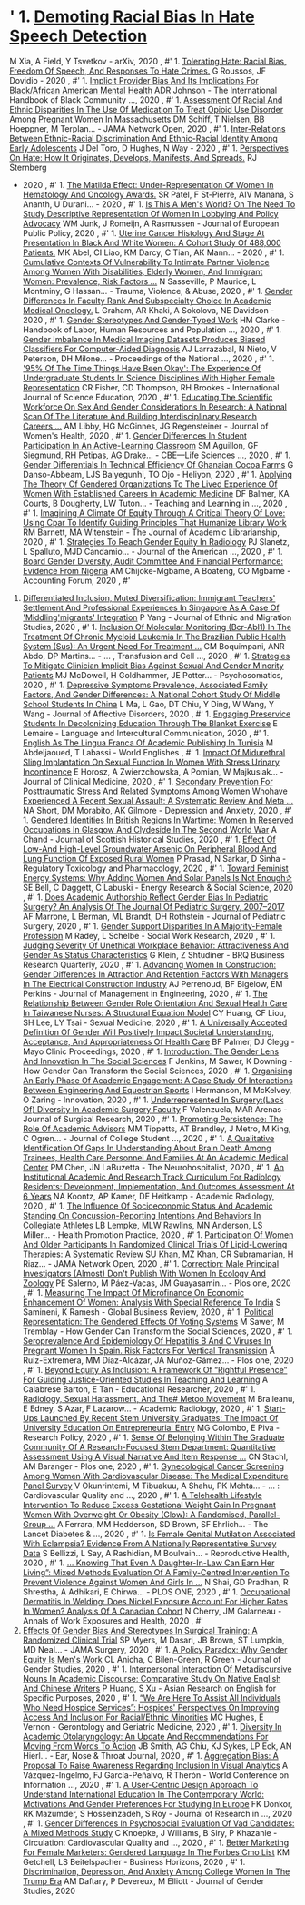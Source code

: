 ' 1. [Demoting Racial Bias In Hate Speech Detection](https://ui.adsabs.harvard.edu/abs/2020arXiv200512246X/abstract)
====================================================================================================================

M Xia, A Field, Y Tsvetkov - arXiv, 2020 , \#' 1. [Tolerating Hate:
Racial Bias, Freedom Of Speech, And Responses To Hate
Crimes.](https://psycnet.apa.org/record/2020-30965-011) G Roussos, JF
Dovidio - 2020 , \#' 1. [Implicit Provider Bias And Its Implications For
Black/African American Mental
Health](https://www.emerald.com/insight/content/doi/10.1108/978-1-83909-964-920201008/full/html)
ADR Johnson - The International Handbook of Black Community …, 2020 ,
\#' 1. [Assessment Of Racial And Ethnic Disparities In The Use Of
Medication To Treat Opioid Use Disorder Among Pregnant Women In
Massachusetts](https://jamanetwork.com/journals/jamanetworkopen/fullarticle/2766203)
DM Schiff, T Nielsen, BB Hoeppner, M Terplan… - JAMA Network Open, 2020
, \#' 1. [Inter-Relations Between Ethnic-Racial Discrimination And
Ethnic-Racial Identity Among Early
Adolescents](https://psyarxiv.com/pkstq/download%3Fformat%3Dpdf) J Del
Toro, D Hughes, N Way - 2020 , \#' 1. [Perspectives On Hate: How It
Originates, Develops, Manifests, And
Spreads.](https://psycnet.apa.org/books/TOC/2020-30965-000) RJ Sternberg
- 2020 , \#' 1. [The Matilda Effect: Under-Representation Of Women In
Hematology And Oncology
Awards.](https://ascopubs.org/doi/abs/10.1200/JCO.2020.38.15_suppl.11012)
SR Patel, F St-Pierre, AIV Manana, S Ananth, U Durani… - 2020 , \#' 1.
[Is This A Men's World? On The Need To Study Descriptive Representation
Of Women In Lobbying And Policy
Advocacy](https://www.tandfonline.com/doi/pdf/10.1080/13501763.2020.1767179)
WM Junk, J Romeijn, A Rasmussen - Journal of European Public Policy,
2020 , \#' 1. [Uterine Cancer Histology And Stage At Presentation In
Black And White Women: A Cohort Study Of 488,000
Patients.](https://ascopubs.org/doi/abs/10.1200/JCO.2020.38.15_suppl.6089)
MK Abel, CI Liao, KM Darcy, C Tian, AK Mann… - 2020 , \#' 1. [Cumulative
Contexts Of Vulnerability To Intimate Partner Violence Among Women With
Disabilities, Elderly Women, And Immigrant Women: Prevalence, Risk
Factors …](https://journals.sagepub.com/doi/abs/10.1177/1524838020925773)
N Sasseville, P Maurice, L Montminy, G Hassan… - Trauma, Violence, &
Abuse, 2020 , \#' 1. [Gender Differences In Faculty Rank And
Subspecialty Choice In Academic Medical
Oncology.](https://ascopubs.org/doi/abs/10.1200/JCO.2020.38.15_suppl.11013)
L Graham, AR Khaki, A Sokolova, NE Davidson - 2020 , \#' 1. [Gender
Stereotypes And Gender-Typed
Work](https://link.springer.com/content/pdf/10.1007/978-3-319-57365-6_21-1.pdf)
HM Clarke - Handbook of Labor, Human Resources and Population …, 2020 ,
\#' 1. [Gender Imbalance In Medical Imaging Datasets Produces Biased
Classifiers For Computer-Aided
Diagnosis](https://www.pnas.org/content/pnas/early/2020/05/19/1919012117.full.pdf)
AJ Larrazabal, N Nieto, V Peterson, DH Milone… - Proceedings of the
National …, 2020 , \#' 1. ['95% Of The Time Things Have Been Okay': The
Experience Of Undergraduate Students In Science Disciplines With Higher
Female
Representation](https://www.tandfonline.com/doi/abs/10.1080/09500693.2020.1765045)
CR Fisher, CD Thompson, RH Brookes - International Journal of Science
Education, 2020 , \#' 1. [Educating The Scientific Workforce On Sex And
Gender Considerations In Research: A National Scan Of The Literature And
Building Interdisciplinary Research
Careers …](https://www.liebertpub.com/doi/abs/10.1089/jwh.2019.8067) AM
Libby, HG McGinnes, JG Regensteiner - Journal of Women's Health, 2020 ,
\#' 1. [Gender Differences In Student Participation In An
Active-Learning
Classroom](https://www.lifescied.org/doi/pdf/10.1187/cbe.19-03-0048) SM
Aguillon, GF Siegmund, RH Petipas, AG Drake… - CBE—Life Sciences …, 2020
, \#' 1. [Gender Differentials In Technical Efficiency Of Ghanaian Cocoa
Farms](https://www.sciencedirect.com/science/article/abs/pii/S2405844020308562)
G Danso-Abbeam, LJS Baiyegunhi, TO Ojo - Heliyon, 2020 , \#' 1.
[Applying The Theory Of Gendered Organizations To The Lived Experience
Of Women With Established Careers In Academic
Medicine](https://www.tandfonline.com/doi/full/10.1080/10401334.2020.1767106)
DF Balmer, KA Courts, B Dougherty, LW Tuton… - Teaching and Learning
in …, 2020 , \#' 1. [Imagining A Climate Of Equity Through A Critical
Theory Of Love: Using Cpar To Identify Guiding Principles That Humanize
Library
Work](https://www.sciencedirect.com/science/article/pii/S0099133320300793)
RM Barnett, MA Witenstein - The Journal of Academic Librarianship, 2020
, \#' 1. [Strategies To Reach Gender Equity In
Radiology](https://www.jacr.org/article/S1546-1440(20)30508-1/abstract)
PJ Slanetz, L Spalluto, MJD Candamio… - Journal of the American …, 2020
, \#' 1. [Board Gender Diversity, Audit Committee And Financial
Performance: Evidence From
Nigeria](https://www.tandfonline.com/doi/abs/10.1080/01559982.2020.1766280)
AM Chijoke-Mgbame, A Boateng, CO Mgbame - Accounting Forum, 2020 , \#'
1. [Differentiated Inclusion, Muted Diversification: Immigrant Teachers'
Settlement And Professional Experiences In Singapore As A Case Of
'Middling'migrants'
Integration](https://www.tandfonline.com/doi/full/10.1080/1369183X.2020.1769469)
P Yang - Journal of Ethnic and Migration Studies, 2020 , \#' 1.
[Inclusion Of Molecular Monitoring (Bcr-Abl1) In The Treatment Of
Chronic Myeloid Leukemia In The Brazilian Public Health System (Sus): An
Urgent Need For
Treatment …](https://www.sciencedirect.com/science/article/pii/S2531137920300559)
CM Boquimpani, ANR Abdo, DP Martins… - … , Transfusion and Cell …, 2020
, \#' 1. [Strategies To Mitigate Clinician Implicit Bias Against Sexual
And Gender Minority
Patients](https://www.sciencedirect.com/science/article/pii/S0033318220301523)
MJ McDowell, H Goldhammer, JE Potter… - Psychosomatics, 2020 , \#' 1.
[Depressive Symptoms Prevalence, Associated Family Factors, And Gender
Differences: A National Cohort Study Of Middle School Students In
China](https://www.sciencedirect.com/science/article/pii/S0165032719334883)
L Ma, L Gao, DT Chiu, Y Ding, W Wang, Y Wang - Journal of Affective
Disorders, 2020 , \#' 1. [Engaging Preservice Students In Decolonizing
Education Through The Blanket
Exercise](https://www.tandfonline.com/doi/abs/10.1080/14708477.2020.1756837)
E Lemaire - Language and Intercultural Communication, 2020 , \#' 1.
[English As The Lingua Franca Of Academic Publishing In
Tunisia](https://onlinelibrary.wiley.com/doi/abs/10.1111/weng.12511) M
Abdeljaoued, T Labassi - World Englishes , \#' 1. [Impact Of Midurethral
Sling Implantation On Sexual Function In Women With Stress Urinary
Incontinence](https://www.mdpi.com/2077-0383/9/5/1538/pdf) E Horosz, A
Zwierzchowska, A Pomian, W Majkusiak… - Journal of Clinical Medicine,
2020 , \#' 1. [Secondary Prevention For Posttraumatic Stress And Related
Symptoms Among Women Whohave Experienced A Recent Sexual Assault: A
Systematic Review And
Meta …](https://onlinelibrary.wiley.com/doi/abs/10.1002/da.23030) NA
Short, DM Morabito, AK Gilmore - Depression and Anxiety, 2020 , \#' 1.
[Gendered Identities In British Regions In Wartime: Women In Reserved
Occupations In Glasgow And Clydeside In The Second World
War](https://www.euppublishing.com/doi/full/10.3366/jshs.2020.0286%3Fsrc%3Drecsys)
A Chand - Journal of Scottish Historical Studies, 2020 , \#' 1. [Effect
Of Low-And High-Level Groundwater Arsenic On Peripheral Blood And Lung
Function Of Exposed Rural
Women](https://www.sciencedirect.com/science/article/pii/S0273230020301100)
P Prasad, N Sarkar, D Sinha - Regulatory Toxicology and Pharmacology,
2020 , \#' 1. [Toward Feminist Energy Systems: Why Adding Women And
Solar Panels Is Not
Enough✰](https://www.sciencedirect.com/science/article/pii/S221462962030133X)
SE Bell, C Daggett, C Labuski - Energy Research & Social Science, 2020 ,
\#' 1. [Does Academic Authorship Reflect Gender Bias In Pediatric
Surgery? An Analysis Of The Journal Of Pediatric Surgery,
2007–2017](https://www.sciencedirect.com/science/article/pii/S0022346820303341)
AF Marrone, L Berman, ML Brandt, DH Rothstein - Journal of Pediatric
Surgery, 2020 , \#' 1. [Gender Support Disparities In A Majority-Female
Profession](https://academic.oup.com/swr/advance-article-abstract/doi/10.1093/swr/svaa004/5842254)
M Radey, L Schelbe - Social Work Research, 2020 , \#' 1. [Judging
Severity Of Unethical Workplace Behavior: Attractiveness And Gender As
Status
Characteristics](https://journals.sagepub.com/doi/pdf/10.1177/2340944420916100)
G Klein, Z Shtudiner - BRQ Business Research Quarterly, 2020 , \#' 1.
[Advancing Women In Construction: Gender Differences In Attraction And
Retention Factors With Managers In The Electrical Construction
Industry](https://ascelibrary.org/doi/abs/10.1061/%2528ASCE%2529ME.1943-5479.0000808)
AJ Perrenoud, BF Bigelow, EM Perkins - Journal of Management in
Engineering, 2020 , \#' 1. [The Relationship Between Gender Role
Orientation And Sexual Health Care In Taiwanese Nurses: A Structural
Equation
Model](https://www.sciencedirect.com/science/article/pii/S205011612030043X)
CY Huang, CF Liou, SH Lee, LY Tsai - Sexual Medicine, 2020 , \#' 1. [A
Universally Accepted Definition Of Gender Will Positively Impact
Societal Understanding, Acceptance, And Appropriateness Of Health
Care](https://www.sciencedirect.com/science/article/pii/S0025619620300896)
BF Palmer, DJ Clegg - Mayo Clinic Proceedings, 2020 , \#' 1.
[Introduction: The Gender Lens And Innovation In The Social
Sciences](https://link.springer.com/chapter/10.1007/978-3-030-43236-2_1)
F Jenkins, M Sawer, K Downing - How Gender Can Transform the Social
Sciences, 2020 , \#' 1. [Organising An Early Phase Of Academic
Engagement: A Case Study Of Interactions Between Engineering And
Equestrian
Sports](https://www.tandfonline.com/doi/pdf/10.1080/14479338.2020.1759427)
I Hermanson, M McKelvey, O Zaring - Innovation, 2020 , \#' 1.
[Underrepresented In Surgery:(Lack Of) Diversity In Academic Surgery
Faculty](https://www.sciencedirect.com/science/article/pii/S0022480420302286)
F Valenzuela, MAR Arenas - Journal of Surgical Research, 2020 , \#' 1.
[Promoting Persistence: The Role Of Academic
Advisors](https://journals.sagepub.com/doi/abs/10.1177/1521025120924804)
MM Tippetts, AT Brandley, J Metro, M King, C Ogren… - Journal of College
Student …, 2020 , \#' 1. [A Qualitative Identification Of Gaps In
Understanding About Brain Death Among Trainees, Health Care Personnel
And Families At An Academic Medical
Center](https://journals.sagepub.com/doi/abs/10.1177/1941874420923906)
PM Chen, JN LaBuzetta - The Neurohospitalist, 2020 , \#' 1. [An
Institutional Academic And Research Track Curriculum For Radiology
Residents: Development, Implementation, And Outcomes Assessment At 6
Years](https://www.sciencedirect.com/science/article/pii/S1076633220301689)
NA Koontz, AP Kamer, DE Heitkamp - Academic Radiology, 2020 , \#' 1.
[The Influence Of Socioeconomic Status And Academic Standing On
Concussion-Reporting Intentions And Behaviors In Collegiate
Athletes](https://journals.sagepub.com/doi/abs/10.1177/1524839920920289)
LB Lempke, MLW Rawlins, MN Anderson, LS Miller… - Health Promotion
Practice, 2020 , \#' 1. [Participation Of Women And Older Participants
In Randomized Clinical Trials Of Lipid-Lowering Therapies: A Systematic
Review](https://jamanetwork.com/journals/jamanetworkopen/fullarticle/2766226)
SU Khan, MZ Khan, CR Subramanian, H Riaz… - JAMA Network Open, 2020 ,
\#' 1. [Correction: Male Principal Investigators (Almost) Don't Publish
With Women In Ecology And
Zoology](https://journals.plos.org/plosone/article%3Fid%3D10.1371/journal.pone.0233803)
PE Salerno, M Páez-Vacas, JM Guayasamin… - Plos one, 2020 , \#' 1.
[Measuring The Impact Of Microfinance On Economic Enhancement Of Women:
Analysis With Special Reference To
India](https://journals.sagepub.com/doi/abs/10.1177/0972150920923108) S
Samineni, K Ramesh - Global Business Review, 2020 , \#' 1. [Political
Representation: The Gendered Effects Of Voting
Systems](https://link.springer.com/chapter/10.1007/978-3-030-43236-2_4)
M Sawer, M Tremblay - How Gender Can Transform the Social Sciences, 2020
, \#' 1. [Seroprevalence And Epidemiology Of Hepatitis B And C Viruses
In Pregnant Women In Spain. Risk Factors For Vertical
Transmission](https://journals.plos.org/plosone/article%3Fid%3D10.1371/journal.pone.0233528)
Á Ruiz-Extremera, MM Díaz-Alcázar, JA Muñoz-Gámez… - Plos one, 2020 ,
\#' 1. [Beyond Equity As Inclusion: A Framework Of “Rightful Presence”
For Guiding Justice-Oriented Studies In Teaching And
Learning](https://journals.sagepub.com/doi/abs/10.3102/0013189X20927363)
A Calabrese Barton, E Tan - Educational Researcher, 2020 , \#' 1.
[Radiology, Sexual Harassment, And The\# Metoo
Movement](https://www.sciencedirect.com/science/article/pii/S1076633220302488)
M Braileanu, E Edney, S Azar, F Lazarow… - Academic Radiology, 2020 ,
\#' 1. [Start-Ups Launched By Recent Stem University Graduates: The
Impact Of University Education On Entrepreneurial
Entry](https://www.sciencedirect.com/science/article/pii/S0048733320300731)
MG Colombo, E Piva - Research Policy, 2020 , \#' 1. [Sense Of Belonging
Within The Graduate Community Of A Research-Focused Stem Department:
Quantitative Assessment Using A Visual Narrative And Item
Response …](https://journals.plos.org/plosone/article%3Fid%3D10.1371/journal.pone.0233431)
CN Stachl, AM Baranger - Plos one, 2020 , \#' 1. [Gynecological Cancer
Screening Among Women With Cardiovascular Disease: The Medical
Expenditure Panel
Survey](https://www.ahajournals.org/doi/abs/10.1161/hcq.13.suppl_1.263)
V Okunrintemi, M Tibuakuu, A Shahu, PK Mehta… - … : Cardiovascular
Quality and …, 2020 , \#' 1. [A Telehealth Lifestyle Intervention To
Reduce Excess Gestational Weight Gain In Pregnant Women With Overweight
Or Obesity (Glow): A Randomised,
Parallel-Group …](https://www.sciencedirect.com/science/article/pii/S2213858720301078)
A Ferrara, MM Hedderson, SD Brown, SF Ehrlich… - The Lancet Diabetes
& …, 2020 , \#' 1. [Is Female Genital Mutilation Associated With
Eclampsia? Evidence From A Nationally Representative Survey
Data](https://reproductive-health-journal.biomedcentral.com/articles/10.1186/s12978-020-00918-7)
S Bellizzi, L Say, A Rashidian, M Boulvain… - Reproductive Health, 2020
, \#' 1. [… Knowing That Even A Daughter-In-Law Can Earn Her Living”:
Mixed Methods Evaluation Of A Family-Centred Intervention To Prevent
Violence Against Women And Girls
In …](https://journals.plos.org/plosone/article%3Fid%3D10.1371/journal.pone.0232256)
N Shai, GD Pradhan, R Shrestha, A Adhikari, E Chirwa… - PLOS ONE, 2020 ,
\#' 1. [Occupational Dermatitis In Welding: Does Nickel Exposure Account
For Higher Rates In Women? Analysis Of A Canadian
Cohort](https://academic.oup.com/annweh/advance-article-abstract/doi/10.1093/annweh/wxaa049/5840896)
N Cherry, JM Galarneau - Annals of Work Exposures and Health, 2020 , \#'
1. [Effects Of Gender Bias And Stereotypes In Surgical Training: A
Randomized Clinical
Trial](https://jamanetwork.com/journals/jamasurgery/article-abstract/2765984)
SP Myers, M Dasari, JB Brown, ST Lumpkin, MD Neal… - JAMA Surgery, 2020
, \#' 1. [A Policy Paradox: Why Gender Equity Is Men's
Work](https://www.tandfonline.com/doi/abs/10.1080/09589236.2020.1768363)
CL Anicha, C Bilen-Green, R Green - Journal of Gender Studies, 2020 ,
\#' 1. [Interpersonal Interaction Of Metadiscursive Nouns In Academic
Discourse: Comparative Study On Native English And Chinese
Writers](https://link.springer.com/chapter/10.1007/978-981-15-1037-3_6)
P Huang, S Xu - Asian Research on English for Specific Purposes, 2020 ,
\#' 1. [“We Are Here To Assist All Individuals Who Need Hospice
Services”: Hospices' Perspectives On Improving Access And Inclusion For
Racial/Ethnic
Minorities](https://journals.sagepub.com/doi/full/10.1177/2333721420920414)
MC Hughes, E Vernon - Gerontology and Geriatric Medicine, 2020 , \#' 1.
[Diversity In Academic Otolaryngology: An Update And Recommendations For
Moving From Words To
Action](https://journals.sagepub.com/doi/full/10.1177/0145561320922633)
JB Smith, AG Chiu, KJ Sykes, LP Eck, AN Hierl… - Ear, Nose & Throat
Journal, 2020 , \#' 1. [Aggregation Bias: A Proposal To Raise Awareness
Regarding Inclusion In Visual
Analytics](https://link.springer.com/chapter/10.1007/978-3-030-45697-9_40)
A Vázquez-Ingelmo, FJ García-Peñalvo, R Therón - World Conference on
Information …, 2020 , \#' 1. [A User-Centric Design Approach To
Understand International Education In The Contemporary World:
Motivations And Gender Preferences For Studying In
Europe](https://journals.sagepub.com/doi/abs/10.1177/1475240920916046)
FK Donkor, RK Mazumder, S Hosseinzadeh, S Roy - Journal of Research
in …, 2020 , \#' 1. [Gender Differences In Psychosocial Evaluation Of
Vad Candidates: A Mixed Methods
Study](https://www.ahajournals.org/doi/abs/10.1161/hcq.13.suppl_1.390) C
Knoepke, J Williams, B Siry, P Khazanie - Circulation: Cardiovascular
Quality and …, 2020 , \#' 1. [Better Marketing For Female Marketers:
Gendered Language In The Forbes Cmo
List](https://www.sciencedirect.com/science/article/pii/S0007681320300653)
KM Getchell, LS Beitelspacher - Business Horizons, 2020 , \#' 1.
[Discrimination, Depression, And Anxiety Among College Women In The
Trump
Era](https://www.tandfonline.com/doi/abs/10.1080/09589236.2020.1767546)
AM Daftary, P Devereux, M Elliott - Journal of Gender Studies, 2020

